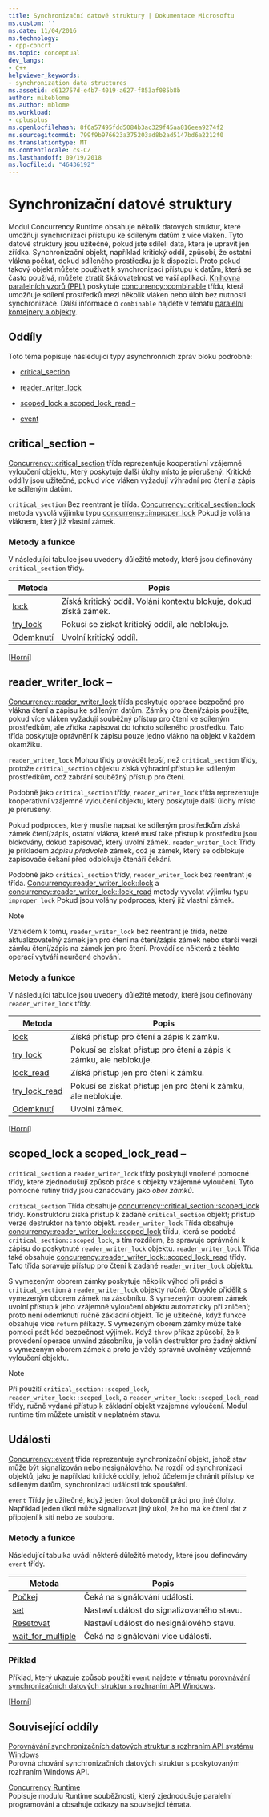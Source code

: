 ```yaml
---
title: Synchronizační datové struktury | Dokumentace Microsoftu
ms.custom: ''
ms.date: 11/04/2016
ms.technology:
- cpp-concrt
ms.topic: conceptual
dev_langs:
- C++
helpviewer_keywords:
- synchronization data structures
ms.assetid: d612757d-e4b7-4019-a627-f853af085b8b
author: mikeblome
ms.author: mblome
ms.workload:
- cplusplus
ms.openlocfilehash: 8f6a57495fdd5084b3ac329f45aa816eea9274f2
ms.sourcegitcommit: 799f9b976623a375203ad8b2ad5147bd6a2212f0
ms.translationtype: MT
ms.contentlocale: cs-CZ
ms.lasthandoff: 09/19/2018
ms.locfileid: "46436192"
---
```

# <a name="synchronization-data-structures"></a>Synchronizační datové struktury

Modul Concurrency Runtime obsahuje několik datových struktur, které umožňují synchronizaci přístupu ke sdíleným datům z více vláken. Tyto datové struktury jsou užitečné, pokud jste sdíleli data, která je upravit jen zřídka. Synchronizační objekt, například kritický oddíl, způsobí, že ostatní vlákna počkat, dokud sdíleného prostředku je k dispozici. Proto pokud takový objekt můžete používat k synchronizaci přístupu k datům, která se často používá, můžete ztratit škálovatelnost ve vaší aplikaci. [Knihovna paralelních vzorů (PPL)](../../parallel/concrt/parallel-patterns-library-ppl.md) poskytuje [concurrency::combinable](../../parallel/concrt/reference/combinable-class.md) třídu, která umožňuje sdílení prostředků mezi několik vláken nebo úloh bez nutnosti synchronizace. Další informace o `combinable` najdete v tématu [paralelní kontejnery a objekty](../../parallel/concrt/parallel-containers-and-objects.md).

##  <a name="top"></a> Oddíly

Toto téma popisuje následující typy asynchronních zpráv bloku podrobně:

- [critical_section](#critical_section)

- [reader_writer_lock](#reader_writer_lock)

- [scoped_lock a scoped_lock_read –](#scoped_lock)

- [event](#event)

##  <a name="critical_section"></a> critical_section –

[Concurrency::critical_section](../../parallel/concrt/reference/critical-section-class.md) třída reprezentuje kooperativní vzájemné vyloučení objektu, který poskytuje další úlohy místo je přerušený. Kritické oddíly jsou užitečné, pokud více vláken vyžadují výhradní pro čtení a zápis ke sdíleným datům.

`critical_section` Bez reentrant je třída. [Concurrency::critical_section::lock](reference/critical-section-class.md#lock) metoda vyvolá výjimku typu [concurrency::improper_lock](../../parallel/concrt/reference/improper-lock-class.md) Pokud je volána vláknem, který již vlastní zámek.

### <a name="methods-and-features"></a>Metody a funkce

V následující tabulce jsou uvedeny důležité metody, které jsou definovány `critical_section` třídy.

|Metoda|Popis|
|------------|-----------------|
|[lock](reference/critical-section-class.md#lock)|Získá kritický oddíl. Volání kontextu blokuje, dokud získá zámek.|
|[try_lock](reference/critical-section-class.md#try_lock)|Pokusí se získat kritický oddíl, ale neblokuje.|
|[Odemknutí](reference/critical-section-class.md#unlock)|Uvolní kritický oddíl.|

[[Horní](#top)]

##  <a name="reader_writer_lock"></a> reader_writer_lock –

[Concurrency::reader_writer_lock](../../parallel/concrt/reference/reader-writer-lock-class.md) třída poskytuje operace bezpečné pro vlákna čtení a zápisu ke sdíleným datům. Zámky pro čtení/zápis použijte, pokud více vláken vyžadují souběžný přístup pro čtení ke sdíleným prostředkům, ale zřídka zapisovat do tohoto sdíleného prostředku. Tato třída poskytuje oprávnění k zápisu pouze jedno vlákno na objekt v každém okamžiku.

`reader_writer_lock` Mohou třídy provádět lepší, než `critical_section` třídy, protože `critical_section` objektu získá výhradní přístup ke sdíleným prostředkům, což zabrání souběžný přístup pro čtení.

Podobně jako `critical_section` třídy, `reader_writer_lock` třída reprezentuje kooperativní vzájemné vyloučení objektu, který poskytuje další úlohy místo je přerušený.

Pokud podproces, který musíte napsat ke sdíleným prostředkům získá zámek čtení/zápis, ostatní vlákna, které musí také přístup k prostředku jsou blokovány, dokud zapisovač, který uvolní zámek. `reader_writer_lock` Třídy je příkladem *zápisu předvoleb* zámek, což je zámek, který se odblokuje zapisovače čekání před odblokuje čtenáři čekání.

Podobně jako `critical_section` třídy, `reader_writer_lock` bez reentrant je třída. [Concurrency::reader_writer_lock::lock](reference/reader-writer-lock-class.md#lock) a [concurrency::reader_writer_lock::lock_read](reference/reader-writer-lock-class.md#lock_read) metody vyvolat výjimku typu `improper_lock` Pokud jsou volány podproces, který již vlastní zámek.

> [!NOTE]
>  Vzhledem k tomu, `reader_writer_lock` bez reentrant je třída, nelze aktualizovatelný zámek jen pro čtení na čtení/zápis zámek nebo starší verzi zámku čtení/zápis na zámek jen pro čtení. Provádí se některá z těchto operací vytváří neurčené chování.

### <a name="methods-and-features"></a>Metody a funkce

V následující tabulce jsou uvedeny důležité metody, které jsou definovány `reader_writer_lock` třídy.

|Metoda|Popis|
|------------|-----------------|
|[lock](reference/reader-writer-lock-class.md#lock)|Získá přístup pro čtení a zápis k zámku.|
|[try_lock](reference/reader-writer-lock-class.md#try_lock)|Pokusí se získat přístup pro čtení a zápis k zámku, ale neblokuje.|
|[lock_read](reference/reader-writer-lock-class.md#lock_read)|Získá přístup jen pro čtení k zámku.|
|[try_lock_read](reference/reader-writer-lock-class.md#try_lock_read)|Pokusí se získat přístup jen pro čtení k zámku, ale neblokuje.|
|[Odemknutí](reference/reader-writer-lock-class.md#unlock)|Uvolní zámek.|

[[Horní](#top)]

##  <a name="scoped_lock"></a> scoped_lock a scoped_lock_read –

`critical_section` a `reader_writer_lock` třídy poskytují vnořené pomocné třídy, které zjednodušují způsob práce s objekty vzájemné vyloučení. Tyto pomocné rutiny třídy jsou označovány jako *obor zámků*.

`critical_section` Třída obsahuje [concurrency::critical_section::scoped_lock](reference/critical-section-class.md#critical_section__scoped_lock_class) třídy. Konstruktoru získá přístup k zadané `critical_section` objekt; přístup verze destruktor na tento objekt. `reader_writer_lock` Třída obsahuje [concurrency::reader_writer_lock::scoped_lock](reference/reader-writer-lock-class.md#scoped_lock_class) třídu, která se podobá `critical_section::scoped_lock`, s tím rozdílem, že spravuje oprávnění k zápisu do poskytnuté `reader_writer_lock` objektu. `reader_writer_lock` Třída také obsahuje [concurrency::reader_writer_lock::scoped_lock_read](reference/reader-writer-lock-class.md#scoped_lock_read_class) třídy. Tato třída spravuje přístup pro čtení k zadané `reader_writer_lock` objektu.

S vymezeným oborem zámky poskytuje několik výhod při práci s `critical_section` a `reader_writer_lock` objekty ručně. Obvykle přidělit s vymezeným oborem zámek na zásobníku. S vymezeným oborem zámek uvolní přístup k jeho vzájemné vyloučení objektu automaticky při zničení; proto není odemknutí ručně základní objekt. To je užitečné, když funkce obsahuje více `return` příkazy. S vymezeným oborem zámky může také pomoci psát kód bezpečnost výjimek. Když `throw` příkaz způsobí, že k provedení operace unwind zásobníku, je volán destruktor pro žádný aktivní s vymezeným oborem zámek a proto je vždy správně uvolněny vzájemné vyloučení objektu.

> [!NOTE]
>  Při použití `critical_section::scoped_lock`, `reader_writer_lock::scoped_lock`, a `reader_writer_lock::scoped_lock_read` třídy, ručně vydané přístup k základní objekt vzájemné vyloučení. Modul runtime tím můžete umístit v neplatném stavu.

##  <a name="event"></a> Události

[Concurrency::event](../../parallel/concrt/reference/event-class.md) třída reprezentuje synchronizační objekt, jehož stav může být signalizován nebo nesignálového. Na rozdíl od synchronizaci objektů, jako je například kritické oddíly, jehož účelem je chránit přístup ke sdíleným datům, synchronizaci události tok spouštění.

`event` Třídy je užitečné, když jeden úkol dokončil práci pro jiné úlohy. Například jeden úkol může signalizovat jiný úkol, že ho má ke čtení dat z připojení k síti nebo ze souboru.

### <a name="methods-and-features"></a>Metody a funkce

Následující tabulka uvádí některé důležité metody, které jsou definovány `event` třídy.

|Metoda|Popis|
|------------|-----------------|
|[Počkej](reference/event-class.md#wait)|Čeká na signálování události.|
|[set](reference/event-class.md#set)|Nastaví událost do signalizovaného stavu.|
|[Resetovat](reference/event-class.md#reset)|Nastaví událost do nesignálového stavu.|
|[wait_for_multiple](reference/event-class.md#wait_for_multiple)|Čeká na signálování více událostí.|

### <a name="example"></a>Příklad

Příklad, který ukazuje způsob použití `event` najdete v tématu [porovnávání synchronizačních datových struktur s rozhraním API Windows](../../parallel/concrt/comparing-synchronization-data-structures-to-the-windows-api.md).

[[Horní](#top)]

## <a name="related-sections"></a>Související oddíly

[Porovnávání synchronizačních datových struktur s rozhraním API systému Windows](../../parallel/concrt/comparing-synchronization-data-structures-to-the-windows-api.md)<br/>
Porovná chování synchronizačních datových struktur s poskytovaným rozhraním Windows API.

[Concurrency Runtime](../../parallel/concrt/concurrency-runtime.md)<br/>
Popisuje modulu Runtime souběžnosti, který zjednodušuje paralelní programování a obsahuje odkazy na související témata.

